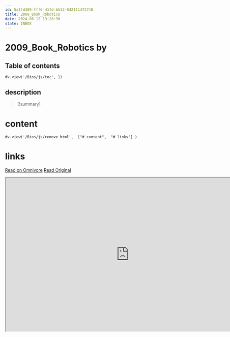 ```yaml
---
id: 5a1fd389-fff6-41fd-b513-842111472748
title: 2009_Book_Robotics
date: 2024-06-12 13:28:30
state: INBOX
---
```


# 2009_Book_Robotics by 
## Table of contents
```dataviewjs 
dv.view('/Bins/js/toc', 1) 
```


## description
>[!summary] 
> 


# content
```dataviewjs 
dv.view('/Bins/js/remove_html',  ["# content",  "# links"] ) 
```




# links
[Read on Omnivore](https://omnivore.app/me/u-0-ea-62-a-80-daa-3-43-da-904-e-8-af-55-c-76-f-3-d-1-2009-book--1900bfdf441)
[Read Original](https://omnivore.app/attachments/u/0ea62a80-daa3-43da-904e-8af55c76f3d1/2009_Book_Robotics.pdf)

<iframe src="https://omnivore.app/attachments/u/0ea62a80-daa3-43da-904e-8af55c76f3d1/2009_Book_Robotics.pdf"  width="800" height="500"></iframe>
